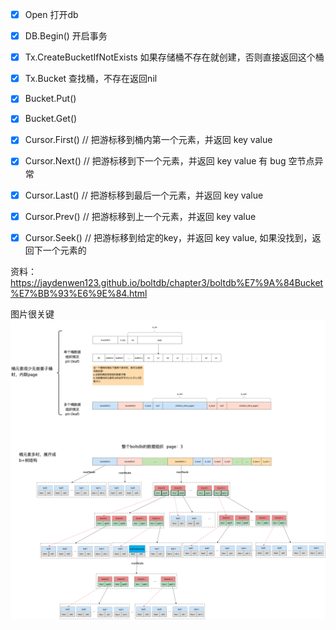 - [x] Open 打开db
- [x] DB.Begin() 开启事务
- [x] Tx.CreateBucketIfNotExists 如果存储桶不存在就创建，否则直接返回这个桶
- [x] Tx.Bucket 查找桶，不存在返回nil
- [x] Bucket.Put()
- [x] Bucket.Get()
- [x] Cursor.First() // 把游标移到桶内第一个元素，并返回 key value
- [x] Cursor.Next() // 把游标移到下一个元素，并返回 key value 有 bug 空节点异常
- [x] Cursor.Last() // 把游标移到最后一个元素，并返回 key value
- [x] Cursor.Prev() // 把游标移到上一个元素，并返回 key value
- [x] Cursor.Seek() // 把游标移到给定的key，并返回 key value, 如果没找到，返回下一个元素的


资料：https://jaydenwen123.github.io/boltdb/chapter3/boltdb%E7%9A%84Bucket%E7%BB%93%E6%9E%84.html

图片很关键
![bucket存储图片](bucket存储图片.png)